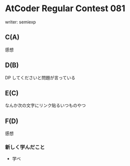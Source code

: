 # AtCoder Regular Contest 081
writer: semiexp
## C(A)
感想

## D(B)
DP してくださいと問題が言っている

## E(C)
なんか次の文字にリンク貼るいつものやつ

## F(D)
感想

### 新しく学んだこと
* 学べ
